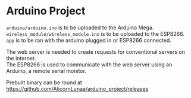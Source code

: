 # Arduino Project
`arduino/arduino.ino` is to be uploaded to the Arduino Mega.  
`wireless_module/wireless_module.ino` is to be uploaded to the ESP8266.  
`app` is to be ran with the arduino plugged in or ESP8266 connected.  

The web server is needed to create requests for conventional servers on the internet.  
The ESP8266 is used to communicate with the web server using an Arduino, a remote serial monitor.

Prebuilt binary can be round at https://github.com/AlicornLunaa/arduino_project/releases
